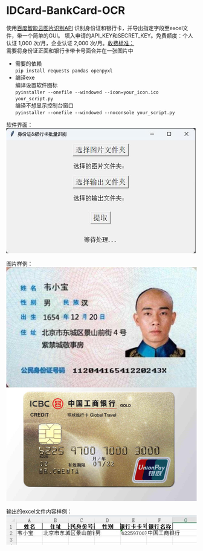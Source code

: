 # IDCard-BankCard-OCR

使用[百度智能云图片识别API](https://ai.baidu.com/tech/ocr)  识别身份证和银行卡，并导出指定字段至excel文件，带一个简单的GUI。
填入申请的API_KEY和SECRET_KEY。免费额度：个人认证 1,000 次/月，企业认证 2,000 次/月。[收费标准：](https://ai.baidu.com/ai-doc/OCR/9k3h7xuv6)  
需要将身份证正面和银行卡带卡号面合并在一张图片中  

- 需要的依赖  
``pip install requests pandas openpyxl``  
- 编译exe  
编译设置软件图标  
``pyinstaller --onefile --windowed --icon=your_icon.ico your_script.py``  
编译不想显示控制台窗口  
``pyinstaller --onefile --windowed --noconsole your_script.py``

软件界面：  
![主界面](https://raw.githubusercontent.com/maplefz/IDCard-BankCard-OCR/refs/heads/main/assets/1-main.jpg)  

图片样例：
![样例](https://raw.githubusercontent.com/maplefz/IDCard-BankCard-OCR/refs/heads/main/assets/2-sample.jpg)  

输出的excel文件内容样例：
![excel样例](https://raw.githubusercontent.com/maplefz/IDCard-BankCard-OCR/refs/heads/main/assets/3-result.jpg)  
